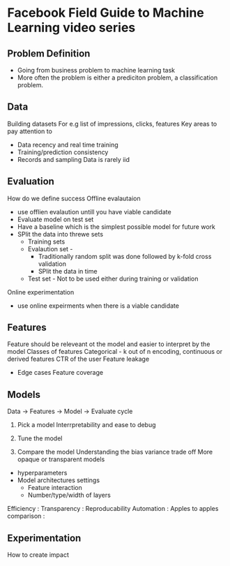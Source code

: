 # Facebook Field Guide to Machine Learning video series

## Problem Definition
- Going from business problem to machine learning task
- More often the problem is either a prediciton problem, a classification problem. 


## Data
Building datasets
For e.g list of impressions, clicks, features
Key areas to pay attention to 
- Data recency and real time training
- Training/prediction consistency
- Records and sampling
Data is rarely iid

## Evaluation
How do we define success
Offline evalautaion
- use offlien evalaution untill you have viable candidate
- Evaluate model on test set
- Have a baseline which is the simplest possible model for future work
- SPlit the data into threwe sets
  - Training sets
  - Evalaution set -
    - Traditionally random split was done followed by k-fold cross validation
    - SPlit the data in time
  - Test set - Not to be used either during training or validation

Online experimentation
- use online expeirments when there is a viable candidate

## Features
Feature should be releveant ot the model and  easier to interpret by the model
Classes of features
Categorical - k out of n encoding, continuous or derived features
  CTR of the user
Feature leakage
  - Edge cases
Feature coverage



## Models
Data -> Features -> Model -> Evaluate cycle
1. Pick a model
Interrpretability and ease to debug

3. Tune the model
4. Compare the model
Understanding the bias variance trade off
More opaque or transparent models

- hyperparameters
- Model architectures settings
    - Feature interaction
    - Number/type/width of layers
 
Efficiency : 
Transparency : Reproducability
Automation : 
Apples to apples comparison : 
## Experimentation
How to create impact

